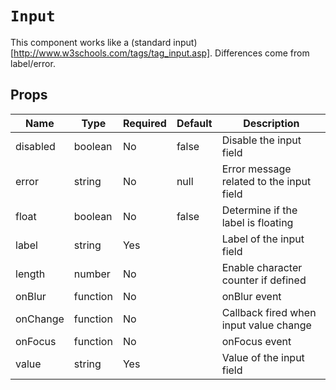 `Input`
=======

This component works like a (standard input)[http://www.w3schools.com/tags/tag_input.asp].
  Differences come from label/error.

Props
-----

Name | Type | Required | Default | Description
-----|------|----------|---------|------------
disabled|boolean|No|false|Disable the input field
error|string|No|null|Error message related to the input field
float|boolean|No|false|Determine if the label is floating
label|string|Yes||Label of the input field
length|number|No||Enable character counter if defined
onBlur|function|No||onBlur event
onChange|function|No||Callback fired when input value change
onFocus|function|No||onFocus event
value|string|Yes||Value of the input field
